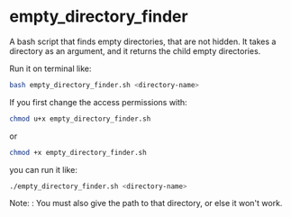 # empty_directory_finder
A bash script that finds empty directories, that are not hidden. It takes a directory as an argument, and it returns the child empty directories.

Run it on terminal like:
```bash
bash empty_directory_finder.sh <directory-name> 
```

If you first change the access permissions with:
```bash
chmod u+x empty_directory_finder.sh
```
or
```bash
chmod +x empty_directory_finder.sh
```

you can run it like:
```bash
./empty_directory_finder.sh <directory-name>
```

Note:
<directory-name>: You must also give the path to that directory, or else it won't work.
